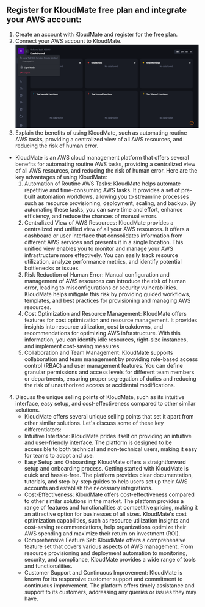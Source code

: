 Register for KloudMate free plan and integrate your AWS account:
---------------------------------------------------------------- 
1. Create an account with KloudMate and register for the free plan.
2. Connect your AWS account to KloudMate.
   ![Preview](q3-1.png)
3. Explain the benefits of using KloudMate, such as automating routine AWS tasks, providing a centralized view of all AWS resources, and reducing the risk of human error.
* KloudMate is an AWS cloud management platform that offers several benefits for automating routine AWS tasks, providing a centralized view of all AWS resources, and reducing the risk of human error. Here are the key advantages of using KloudMate:
    1. Automation of Routine AWS Tasks: KloudMate helps automate repetitive and time-consuming AWS tasks. It provides a set of pre-built automation workflows, allowing you to streamline processes such as resource provisioning, deployment, scaling, and backup. By automating these tasks, you can save time and effort, enhance efficiency, and reduce the chances of manual errors.
    2. Centralized View of AWS Resources: KloudMate provides a centralized and unified view of all your AWS resources. It offers a dashboard or user interface that consolidates information from different AWS services and presents it in a single location. This unified view enables you to monitor and manage your AWS infrastructure more effectively. You can easily track resource utilization, analyze performance metrics, and identify potential bottlenecks or issues.
    3. Risk Reduction of Human Error: Manual configuration and management of AWS resources can introduce the risk of human error, leading to misconfigurations or security vulnerabilities. KloudMate helps mitigate this risk by providing guided workflows, templates, and best practices for provisioning and managing AWS resources. 
    4. Cost Optimization and Resource Management: KloudMate offers features for cost optimization and resource management. It provides insights into resource utilization, cost breakdowns, and recommendations for optimizing AWS infrastructure. With this information, you can identify idle resources, right-size instances, and implement cost-saving measures.
    5. Collaboration and Team Management: KloudMate supports collaboration and team management by providing role-based access control (RBAC) and user management features. You can define granular permissions and access levels for different team members or departments, ensuring proper segregation of duties and reducing the risk of unauthorized access or accidental modifications.
4. Discuss the unique selling points of KloudMate, such as its intuitive interface, easy setup, and cost-effectiveness compared to other similar solutions.
   * KloudMate offers several unique selling points that set it apart from other similar solutions. Let's discuss some of these key differentiators:
   * Intuitive Interface: KloudMate prides itself on providing an intuitive and user-friendly interface. The platform is designed to be accessible to both technical and non-technical users, making it easy for teams to adopt and use. 
   * Easy Setup and Onboarding: KloudMate offers a straightforward setup and onboarding process. Getting started with KloudMate is quick and hassle-free. The platform provides clear documentation, tutorials, and step-by-step guides to help users set up their AWS accounts and establish the necessary integrations. 
   * Cost-Effectiveness: KloudMate offers cost-effectiveness compared to other similar solutions in the market. The platform provides a range of features and functionalities at competitive pricing, making it an attractive option for businesses of all sizes. KloudMate's cost optimization capabilities, such as resource utilization insights and cost-saving recommendations, help organizations optimize their AWS spending and maximize their return on investment (ROI).
   * Comprehensive Feature Set: KloudMate offers a comprehensive feature set that covers various aspects of AWS management. From resource provisioning and deployment automation to monitoring, security, and compliance, KloudMate provides a wide range of tools and functionalities. 
   * Customer Support and Continuous Improvement: KloudMate is known for its responsive customer support and commitment to continuous improvement. The platform offers timely assistance and support to its customers, addressing any queries or issues they may have.